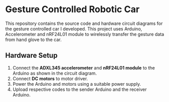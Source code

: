 # Gesture Controlled Robotic Car
This repository contains the source code and hardware circuit diagrams for the gesture controlled car I developed. This project uses Arduino, Accelerometer and nRF24L01 module to wirelessly transfer the gesture data from hand glove to the car.

## Hardware Setup
1. Connect the **ADXL345 accelerometer** and **nRF24L01 module** to the Arduino as shown in the circuit diagram.
2. Connect **DC motors** to motor driver.
3. Power the Arduino and motors using a suitable power supply.
4. Upload respective codes to the sender Arduino and the receiver Arduino.

